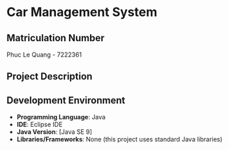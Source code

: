 # Car Management System

## Matriculation Number
Phuc Le Quang - 7222361

## Project Description
## Development Environment
- **Programming Language**: Java
- **IDE**: Eclipse IDE
- **Java Version**: [Java SE 9]
- **Libraries/Frameworks**: None (this project uses standard Java libraries)
